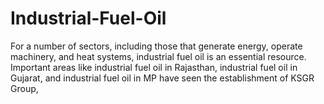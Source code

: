 # Industrial-Fuel-Oil
For a number of sectors, including those that generate energy, operate machinery, and heat systems, industrial fuel oil is an essential resource. Important areas like industrial fuel oil in Rajasthan, industrial fuel oil in Gujarat, and industrial fuel oil in MP have seen the establishment of KSGR Group,
